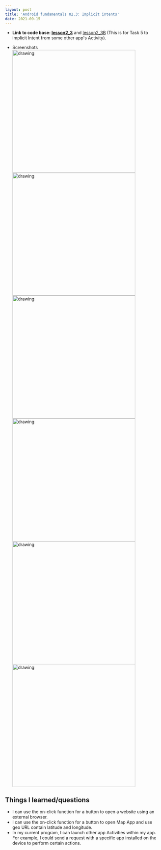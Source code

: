 ```yaml
---
layout: post
title: 'Android fundamentals 02.3: Implicit intents'
date: 2021-09-15
---
```


- **Link to code base: [lesson2_3](https://github.com/zhuxinyishcn/NEUSEA-XinyiZhu/tree/main/lesson2_3)** and [lesson2_3B](https://github.com/zhuxinyishcn/NEUSEA-XinyiZhu/tree/main/lesson2_3B) (This is for Task 5 to implicit Intent from some other app's Activity).

- Screenshots  
  <img src="https://raw.githubusercontent.com/zhuxinyishcn/CS5520-Project/gh-pages/_screenShot/lesson2.3_1.PNG" alt="drawing" width="400"/>
  <img src="https://raw.githubusercontent.com/zhuxinyishcn/CS5520-Project/gh-pages/_screenShot/lesson2.3_2.PNG" alt="drawing" width="400"/>
  <img src="https://raw.githubusercontent.com/zhuxinyishcn/CS5520-Project/gh-pages/_screenShot/lesson2.3_3.PNG" alt="drawing" width="400"/>
  <img src="https://raw.githubusercontent.com/zhuxinyishcn/CS5520-Project/gh-pages/_screenShot/lesson2.3_4.PNG" alt="drawing" width="400"/>
  <img src="https://raw.githubusercontent.com/zhuxinyishcn/CS5520-Project/gh-pages/_screenShot/lesson2.3_5.PNG" alt="drawing" width="400"/>
  <img src="https://raw.githubusercontent.com/zhuxinyishcn/CS5520-Project/gh-pages/_screenShot/lesson2.3_6.PNG" alt="drawing" width="400"/>

## Things I learned/questions

- I can use the on-click function for a button to open a website using an external browser.
- I can use the on-click function for a button to open Map App and use geo URL contain latitude and longitude.
- In my current program, I can launch other app Activities within my app. For example, I could send a request with a specific app installed on the device to perform certain actions.

